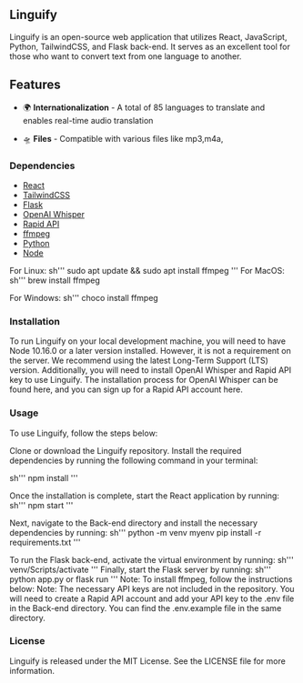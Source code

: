 ## Linguify
Linguify is an open-source web application that utilizes React, JavaScript, Python, TailwindCSS, and Flask back-end. It serves as an excellent tool for those who want to convert text from one language to another.

## Features
- 🌍 **Internationalization** - A total of 85 languages to translate and enables real-time audio translation

- 🛸 **Files** - Compatible with various files like mp3,m4a, 

### Dependencies
- [React](https://reactjs.org/)
- [TailwindCSS](https://tailwindcss.com/)
- [Flask](https://flask.palletsprojects.com/en/2.0.x/)
- [OpenAI Whisper](https://github.com/openai/whisper)
- [Rapid API](https://rapidapi.com/)
- [ffmpeg](https://ffmpeg.org/)
- [Python](https://www.python.org/)
- [Node](https://nodejs.org/en/)

For Linux:
sh'''
sudo apt update && sudo apt install ffmpeg
'''
For MacOS:
sh'''
brew install ffmpeg

For Windows:
sh'''
choco install ffmpeg

### Installation
To run Linguify on your local development machine, you will need to have Node 10.16.0 or a later version installed. However, it is not a requirement on the server. We recommend using the latest Long-Term Support (LTS) version. Additionally, you will need to install OpenAI Whisper and Rapid API key to use Linguify. The installation process for OpenAI Whisper can be found here, and you can sign up for a Rapid API account here.

### Usage
To use Linguify, follow the steps below:

Clone or download the Linguify repository.
Install the required dependencies by running the following command in your terminal:

sh'''
npm install
'''

Once the installation is complete, start the React application by running:
sh'''
npm start
'''

Next, navigate to the Back-end directory and install the necessary dependencies by running:
sh'''
python -m venv myenv
pip install -r requirements.txt
'''

To run the Flask back-end, activate the virtual environment by running:
sh'''
venv/Scripts/activate
'''
Finally, start the Flask server by running:
sh'''
python app.py or flask run
'''
Note: To install ffmpeg, follow the instructions below:
Note: The necessary API keys are not included in the repository. You will need to create a Rapid API account and add your API key to the .env file in the Back-end directory. You can find the .env.example file in the same directory.

### License
Linguify is released under the MIT License. See the LICENSE file for more information.